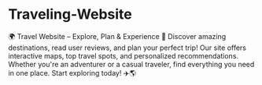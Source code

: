 # Traveling-Website
🌍 Travel Website – Explore, Plan &amp; Experience 🚀  Discover amazing destinations, read user reviews, and plan your perfect trip! Our site offers interactive maps, top travel spots, and personalized recommendations. Whether you're an adventurer or a casual traveler, find everything you need in one place. Start exploring today! ✈️🌎
